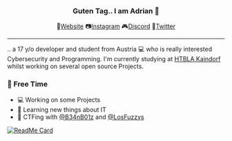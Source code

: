 <h3 align="center">Guten Tag.. I am Adrian 🙉</h3>
<p align="center">
  🔗<a href="https://adiber.rocks">Website</a>
  📷<a href="https://www.instagram.com/adib3r/">Instagram</a>
  🎮<a href="https://discord.gg/7uFGcAE">Discord</a>
  🦅<a href="https://twitter.com/Aadiber">Twitter</a>
</p>
<hr>

.. a 17 y/o developer and student from Austria 💻 who is really interested Cybersecurity and Programming. I'm currently studying at [HTBLA Kaindorf](https://www.htl-kaindorf.at/) whilst working on several open source Projects.

<h3>🎨 Free Time</h3>

- 💻 Working on some Projects
- 📁 Learning new things about IT
- 👾 CTFing with [@B34nB01z](https://github.com/B34nB01z) and [@LosFuzzys](https://github.com/LosFuzzys)

[![ReadMe Card](https://github-readme-stats.vercel.app/api?username=0adiber&show_icons=true&title_color=fff&icon_color=ff9d00&text_color=9f9f9f&bg_color=272727)](https://github.com/anuraghazra/github-readme-stats)
